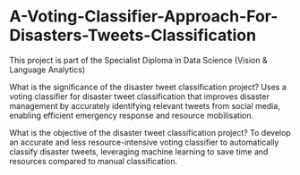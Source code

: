 # A-Voting-Classifier-Approach-For-Disasters-Tweets-Classification

This project is part of the Specialist Diploma in Data Science (Vision & Language Analytics)

What is the significance of the disaster tweet classification project?
Uses a voting classifier for disaster tweet classification that improves disaster management by accurately identifying relevant tweets from social media, enabling efficient emergency response and resource mobilisation.

What is the objective of the disaster tweet classification project?
To develop an accurate and less resource-intensive voting classifier to automatically classify disaster tweets, leveraging machine learning to save time and resources compared to manual classification.





